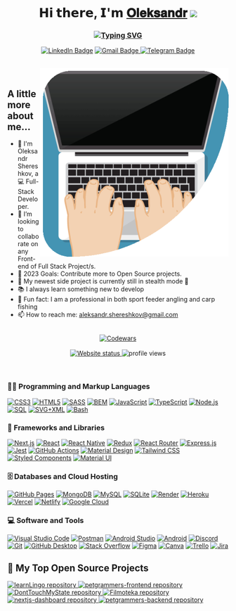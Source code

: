<h1 align="center">𝗛𝗶 𝘁𝗵𝗲𝗿𝗲, 𝗜'𝗺
<a href="https://www.linkedin.com/in/aleksandr-shereshkov/" target="_blank">𝐎𝐥𝐞𝐤𝐬𝐚𝐧𝐝𝐫</a>
<img src="https://github.com/blackcater/blackcater/raw/main/images/Hi.gif" height="32"/></h1>

<h3 align="center"><a href="https://git.io/typing-svg"><img src="https://readme-typing-svg.herokuapp.com?font=Fira+Code&pause=2000&background=B0FF6800&center=true&random=false&width=435&lines=%F0%9F%91%A8%E2%80%8D%F0%9F%92%BB%EF%BC%A6%EF%BD%95%EF%BD%8C%EF%BD%8C-%EF%BC%B3%EF%BD%94%EF%BD%81%EF%BD%83%EF%BD%8B+%EF%BC%A4%EF%BD%85%EF%BD%96%EF%BD%85%EF%BD%8C%EF%BD%8F%EF%BD%90%EF%BD%85%EF%BD%92%F0%9F%91%A8%E2%80%8D%F0%9F%92%BB" alt="Typing SVG" /></a></h3>

<div id="badges">
    <p align="center">
        <a href="https://www.linkedin.com/in/aleksandr-shereshkov/"><img src="https://img.shields.io/badge/LinkedIn-blue?logo=linkedin&logoColor=white" alt="LinkedIn Badge"></a>
        <a href="mailto:aleksandr.shereshkov@gmail.com"><img src="https://img.shields.io/badge/Gmail-D14836?logo=gmail&logoColor=white" alt="Gmail Badge">
        </a>
        <a href="https://t.me/Alexander_Shereshkov"><img src="https://img.shields.io/badge/Telegram-2CA5E0?logo=telegram&logoColor=white" alt="Telegram Badge">
        </a>
    </p>
    <br/>

</div>
<div>
<img align="right" width="430" src="./image/full2.gif" />
<br/>

## A little more about me...

<ul>
  <li> 👨 I'm Oleksandr Shereshkov, a 💻 Full-Stack Developer. </li>
  <li> 👯 I’m looking to collaborate on any Front-end of Full Stack Project/s.</li>
  <li> 🥅 2023 Goals: Contribute more to Open Source projects.</li>
  <li> 🔭 My newest side project is currently still in stealth mode 🤫 </li>
  <li> 📚 I always learn something new to develop</li>
  <li> 🎣 Fun fact: I am a professional in both sport feeder angling and carp fishing </li>
  <li> 📫 How to reach me: <a href="mailto: aleksandr.shereshkov@gmail.com">aleksandr.shereshkov@gmail.com</a> </li>
</li>
</ul>
</div>

<div align="center">

<br/>
<a  href="https://www.codewars.com/users/AleksandrSherehkov">
  <img src="https://www.codewars.com/users/AleksandrSherehkov/badges/large" alt="Codewars">
</a>
</div>
<div align="center">
<br/>
<a href="http://monip.org">
  <img src="https://img.shields.io/website-up-down-green-red/http/monip.org.svg" alt="Website status">
</a>
<img src="https://komarev.com/ghpvc/?username=AleksandrSherehkov" alt="profile views">

</div>




<br/>
<br/>

 <h3>👨‍💻 Programming and Markup Languages</h3>
 <p>
 <a href="#"><img alt="CSS3" src="https://img.shields.io/badge/CSS3-1572B6.svg?logo=css3&logoColor=white"></a>
 <a href="#"><img alt="HTML5" src="https://img.shields.io/badge/HTML5-E34F26.svg?logo=html5&logoColor=white"></a>
 <a href="#"><img alt="SASS" src="https://img.shields.io/badge/Sass-CC6699.svg?logo=sass&logoColor=white"></a>
<a href=#"><img alt="BEM" src="https://img.shields.io/badge/BEM-black.svg?logo=bem&logoColor=white"></a>
<a href=#"><img alt="JavaScript" src="https://img.shields.io/badge/JavaScript-F7DF1E.svg?logo=javascript&logoColor=black"></a>
<a href="#"><img alt="TypeScript" src="https://img.shields.io/badge/TypeScript-007ACC.svg?logo=typescript&logoColor=white"></a>
<a href="#"><img alt="Node.js" src="https://img.shields.io/badge/Node.js-43853D.svg?logo=node.js&logoColor=white"></a>
<a href="#"><img alt="SQL" src="https://custom-icon-badges.demolab.com/badge/SQL-025E8C.svg?logo=database&logoColor=white"></a>
<a href="#"><img alt="SVG+XML" src="https://img.shields.io/badge/SVG%2BXML-e0982c.svg?logo=svg&logoColor=white"></a>
<a href="3"><img alt="Bash" src="https://img.shields.io/badge/Bash-121011.svg?logo=gnu-bash&logoColor=white"></a>
</p>

 <h3>🧰 Frameworks and Libraries</h3>

  <p>
    <a href="#"><img alt="Next.js" src="https://img.shields.io/badge/Next.js-black.svg?logo=Next.js&logoColor=white"></a>
    <a href="#"><img alt="React" src="https://img.shields.io/badge/React-20232a.svg?logo=react&logoColor=%2361DAFB"></a>
    <a href="#"><img alt="React Native" src="https://img.shields.io/badge/React_Native-20232a.svg?logo=react&logoColor=%2361DAFB"></a>
    <a href="#"><img alt="Redux" src="https://img.shields.io/badge/Redux-593D88.svg?logo=redux&logoColor=white"></a>
    <a href="#"><img alt="React Router" src="https://img.shields.io/badge/React_Router-CA4245.svg?logo=react-router&logoColor=white"></a>
    <a href="#"><img alt="Express.js" src="https://img.shields.io/badge/Express.js-404d59.svg?logo=express&logoColor=white"></a>
    <a href="#"><img alt="Jest" src="https://img.shields.io/badge/Jest-323330?.svg?logo=Jest&logoColor=white"></a>
    <a href="#"><img alt="GitHub Actions" src="https://img.shields.io/badge/GitHub%20Actions-2671E5.svg?logo=github%20actions&logoColor=white"></a>
    <a href="#"><img alt="Material Design" src="https://img.shields.io/badge/Material%20Design-0081CB.svg?logo=material-design&logoColor=white"></a>
    <a href="#"><img alt="Tailwind CSS" src="https://img.shields.io/badge/Tailwind_CSS-38B2AC.svg?logo=tailwind-css&logoColor=white"></a>
    <a href="#"><img alt="Styled Components" src="https://img.shields.io/badge/styled--components-DB7093.svg?logo=styled-components&logoColor=white"></a>
    <a href="#"><img alt="Material UI" src="https://img.shields.io/badge/Material--UI-0081CB.svg?logo=material-ui&logoColor=white"></a>
    
  </p>

  <h3>🗄️ Databases and Cloud Hosting</h3>

  <p>
      <a href="#"><img alt="GitHub Pages" src="https://img.shields.io/badge/GitHub%20Pages-327FC7.svg?logo=github&logoColor=white"></a>
      <a href="#"><img alt="MongoDB" src ="https://img.shields.io/badge/MongoDB-4ea94b.svg?logo=mongodb&logoColor=white"></a>
      <a href="#"><img alt="MySQL" src="https://img.shields.io/badge/MySQL-00f.svg?logo=mysql&logoColor=white"></a>
      <a href="#"><img alt="SQLite" src ="https://img.shields.io/badge/SQLite-07405e.svg?logo=sqlite&logoColor=white"></a>
      <a href="#"><img alt="Render" src="https://img.shields.io/badge/Render-00979D.svg?logo=render&logoColor=white"></a>
      <a href="#"><img alt="Heroku" src="https://img.shields.io/badge/Heroku-430098.svg?logo=heroku&logoColor=white"></a>
      <a href="#"><img alt="Vercel" src="https://img.shields.io/badge/Vercel-000000.svg?logo=vercel&logoColor=white"></a>
      <a href="#"><img alt="Netlify" src="https://img.shields.io/badge/Netlify-00C7B7.svg?logo=netlify&logoColor=white"></a>
    <a href="#"><img alt="Google Cloud" src="https://img.shields.io/badge/Google_Cloud-4285F4?.svg?logo=google-cloud&logoColor=white"></a>
  </p>

  <h3>💻 Software and Tools</h3>

  <p>
      <a href="#"><img alt="Visual Studio Code" src="https://img.shields.io/badge/Visual%20Studio%20Code-0078d7.svg?logo=visual-studio-code&logoColor=white"></a>
      <a href="#"><img alt="Postman" src="https://img.shields.io/badge/Postman-FF6C37?logo=postman&logoColor=white"></a>
      <a href="#"><img alt="Android Studio" src="https://img.shields.io/badge/Android%20Studio-008678.svg?logo=android-studio&logoColor=white"></a>
      <a href="#"><img alt="Android" src="https://img.shields.io/badge/Android-3DDC84?logo=android&logoColor=white"></a>
      <a href="#"><img alt="Discord" src="https://img.shields.io/badge/-Discord-5865F2.svg?logo=discord&logoColor=white"></a>
      <a href="#"><img alt="Git" src="https://img.shields.io/badge/Git-F05033.svg?logo=git&logoColor=white"></a>
      <a href="#"><img alt="GitHub Desktop" src="https://img.shields.io/badge/GitHub%20Desktop-8034A9.svg?logo=github&logoColor=white"></a>
      <a href="#"><img alt="Stack Overflow" src="https://img.shields.io/badge/-Stack%20Overflow-FE7A16?logo=stack-overflow&logoColor=white"></a>
      <a href="#"><img alt="Figma" src="https://img.shields.io/badge/Figma-F24E1E.svg?logo=figma&logoColor=white"></a>
      <a href="#"><img alt="Canva" src="https://img.shields.io/badge/Canva-%2300C4CC.svg?logo=Canva&logoColor=white"></a>
      <a href="#"><img alt="Trello" src="https://img.shields.io/badge/Trello-0052CC.svg?logo=trello&logoColor=white"></a>
      <a href="#"><img alt="Jira" src="https://img.shields.io/badge/Jira-0052CC.svg?logo=Jira&logoColor=white"></a>
  </p>

  <h2>📘 My Top Open Source Projects</h2>

 <p align="left">
<a href="https://github.com/AleksandrSherehkov/learnLingo">
  <img width="278" src="https://denvercoder1-github-readme-stats.vercel.app/api/pin/?username=AleksandrSherehkov&repo=learnLingo&theme=react&bg_color=005499&title_color=F85D7F&hide_border=true&icon_color=F8D866&show_icons=false" alt="learnLingo repository">
</a>
<a href="https://github.com/AleksandrSherehkov/petgrammers-frontend">
  <img width="278" src="https://denvercoder1-github-readme-stats.vercel.app/api/pin/?username=AleksandrSherehkov&repo=petgrammers-frontend&theme=react&bg_color=005499&title_color=F85D7F&hide_border=true&icon_color=F8D866&show_icons=false" alt="petgrammers-frontend repository">
</a>
<a href="https://github.com/AleksandrSherehkov/DontTouchMyState">
  <img width="278" src="https://denvercoder1-github-readme-stats.vercel.app/api/pin/?username=AleksandrSherehkov&repo=DontTouchMyState&theme=react&bg_color=005499&title_color=F85D7F&hide_border=true&icon_color=F8D866&show_icons=false" alt="DontTouchMyState repository">
</a>
<a href="https://github.com/AleksandrSherehkov/Filmoteka">
  <img width="278" src="https://denvercoder1-github-readme-stats.vercel.app/api/pin/?username=AleksandrSherehkov&repo=Filmoteka&theme=react&bg_color=005499&title_color=F85D7F&hide_border=true&icon_color=F8D866&show_icons=false" alt="Filmoteka repository">
</a>
<a href="https://github.com/AleksandrSherehkov/nextjs-dashboard">
  <img width="278" src="https://denvercoder1-github-readme-stats.vercel.app/api/pin/?username=AleksandrSherehkov&repo=nextjs-dashboard&theme=react&bg_color=005499&title_color=F85D7F&hide_border=true&icon_color=F8D866&show_icons=false" alt="nextjs-dashboard repository">
</a>
<a href="https://github.com/AleksandrSherehkov/petgrammers-backend">
  <img width="278" src="https://denvercoder1-github-readme-stats.vercel.app/api/pin/?username=AleksandrSherehkov&repo=petgrammers-backend&theme=react&bg_color=005499&title_color=F85D7F&hide_border=true&icon_color=F8D866&show_icons=false" alt="petgrammers-backend repository">
</a>
  </p>


